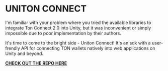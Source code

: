 # UNITON CONNECT

I'm familiar with your problem where you tried the available libraries to integrate Ton Connect 2.0 into Unity, but it was inconvenient or simply impossible due to poor implementation by their authors.

It's time to come to the bright side - Uniton Connect!
It's an sdk with a user-frendly API for connecting TON wallets natively into web applications on Unity and beyond.

**[CHECK OUT THE REPO HERE](https://github.com/MrVeit/Veittech-UnitonConnect)**
